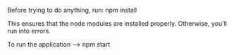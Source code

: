 Before trying to do anything, run:
npm install

This ensures that the node modules are installed properly. Otherwise, you'll run into errors.

To run the application --> npm start
